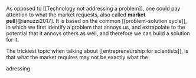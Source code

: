 As opposed to [[Technology not addressing a problem]], one could pay attention to what the market requests, also called **market pull**[@ianuzzi2017]. It is based on the common [[problem-solution cycle]], in which we first identify a problem that annoys us, and extrapolate to the potential that it annoys others as well, and therefore we can build a solution for it. 

The trickiest topic when talking about [[entrepreneurship for scientists]], is that what the market requires may not be exactly what the 

adressing 
